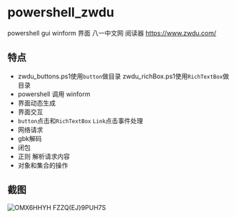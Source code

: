 # powershell_zwdu
powershell gui winform 界面 八一中文网 阅读器 https://www.zwdu.com/

## 特点
- zwdu_buttons.ps1使用`button`做目录 zwdu_richBox.ps1使用`RichTextBox`做目录
- powershell 调用 winform
- 界面动态生成
- 界面交互
- `button`点击和`RichTextBox` `Link`点击事件处理
- 网络请求
- gbk解码
- 闭包
- 正则 解析请求内容
- 对象和集合的操作

## 截图

![OMX6HHYH FZZQ(EJ}9PUH7S](https://user-images.githubusercontent.com/19526331/111056454-e1615280-84b9-11eb-97c6-bf55a447ca95.png)
